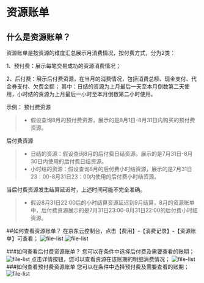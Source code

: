 # 资源账单
## 什么是资源账单？
资源账单是按资源的维度汇总展示月消费情况，按付费方式，分为2类：

1、预付费：展示每笔交易成功的资源消费情况；

2、后付费：展示后付费资源，在当月的消费情况，包括消费总额、现金支付、代金券支付、欠费金额； 其中：日结的资源为上月最后一天至本月倒数第二天使用，小时结的资源为上月最后一小时至本月倒数第二小时使用。

示例：
预付费资源

 >- 假设查询8月的预付费资源，展示的是8月1日-8月31日内购买的预付费资源。 
  
后付费资源

  >- 日结的资源：假设查询8月的后付费日结资源，展示的是7月31日-8月30日内使用的后付费日结资源。
  >- 小时结的资源：假设查询8月的后付费小时结资源，展示的是7月31日23：00-8月31日23：00内使用的后付费小时结资源。
  
当后付费资源发生结算延迟时，上述时间可能不完全准确。
>- 假设8月31日22:00后的小时结算资源延迟到9月结算，8月的资源账单中，后付费资源展示的是7月31日23:00-8月31日22:00的后付费小时结资源。

##如何查看资源账单？
在京东云控制台，点击【费用】-【消费记录】-【资源账单】可查看；
![file-list](https://github.com/jdcloudcom/cn/blob/edit/image/billing/%E8%B5%84%E6%BA%90%E8%B4%A6%E5%8D%951.png)
![file-list](https://github.com/jdcloudcom/cn/blob/edit/image/billing/%E8%B5%84%E6%BA%90%E8%B4%A6%E5%8D%956.png)

###如何查看后付费资源账单？
您可以在条件中选择后付费及需要查看的账期；
![file-list](https://github.com/jdcloudcom/cn/blob/edit/image/billing/%E8%B5%84%E6%BA%90%E8%B4%A6%E5%8D%957.png)
点击详情按钮，您可以查看资源在该账期的明细消费情况；
![file-list](https://github.com/jdcloudcom/cn/blob/edit/image/billing/%E8%B5%84%E6%BA%90%E8%B4%A6%E5%8D%954.png)
###如何查看预付费资源账单
您可以在条件中选择预付费及需要查看的账期；
![file-list](https://github.com/jdcloudcom/cn/blob/edit/image/billing/%E8%B5%84%E6%BA%90%E8%B4%A6%E5%8D%955.png)

